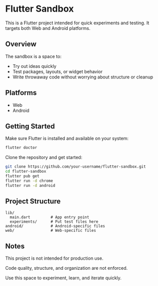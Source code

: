 # Flutter Sandbox

This is a Flutter project intended for quick experiments and testing. It targets both Web and Android platforms.

## Overview

The sandbox is a space to:

* Try out ideas quickly
* Test packages, layouts, or widget behavior
* Write throwaway code without worrying about structure or cleanup

## Platforms

* Web
* Android

## Getting Started

Make sure Flutter is installed and available on your system:

```bash
flutter doctor
```

Clone the repository and get started:

```bash
git clone https://github.com/your-username/flutter-sandbox.git
cd flutter-sandbox
flutter pub get
flutter run -d chrome    
flutter run -d android  
```

## Project Structure

```
lib/
  main.dart         # App entry point
  experiments/      # Put test files here
android/            # Android-specific files
web/                # Web-specific files
```

## Notes

This project is not intended for production use.

Code quality, structure, and organization are not enforced.

Use this space to experiment, learn, and iterate quickly.

